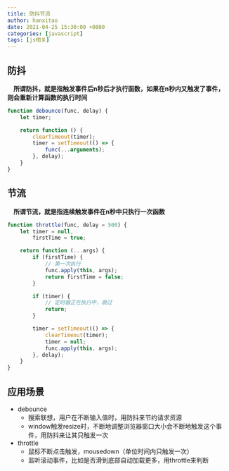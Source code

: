 ```yaml
---
title: 防抖节流
author: hanxitao
date: 2021-04-25 15:30:00 +0800
categories: [javascript]
tags: [js相关]
---
```


## 防抖
&#8195;**所谓防抖，就是指触发事件后n秒后才执行函数，如果在n秒内又触发了事件，则会重新计算函数的执行时间**
```javascript
function debounce(func, delay) {
    let timer;

    return function () {
        clearTimeout(timer);
        timer = setTimeout(() => {
            func(...arguments);
        }, delay);
    }
}
```

## 节流
&#8195;**所谓节流，就是指连续触发事件在n秒中只执行一次函数**

```javascript
function throttle(func, delay = 500) {
    let timer = null,
        firstTime = true;

    return function (...args) {
        if (firstTime) {
            // 第一次执行
            func.apply(this, args);
            return firstTime = false;
        }

        if (timer) {
            // 定时器正在执行中，跳过
            return;
        }

        timer = setTimeout(() => {
            clearTimeout(timer);
            timer = null;
            func.apply(this, args);
        }, delay);
    }
}
```

## 应用场景
- debounce
  - 搜索联想，用户在不断输入值时，用防抖来节约请求资源
  - window触发resize时，不断地调整浏览器窗口大小会不断地触发这个事件，用防抖来让其只触发一次
- throttle
  - 鼠标不断点击触发，mousedown（单位时间内只触发一次）
  - 监听滚动事件，比如是否滑到底部自动加载更多，用throttle来判断